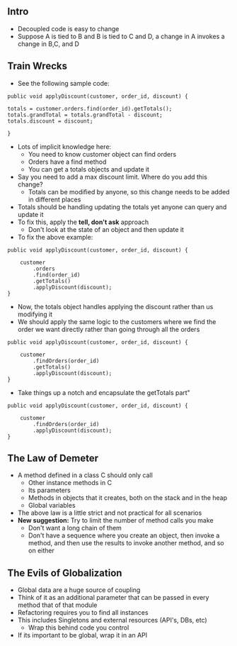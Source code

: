 ## Intro
* Decoupled code is easy to change
* Suppose A is tied to B and B is tied to C and D, a change in A invokes a change in B,C, and D
## Train Wrecks
* See the following sample code:
```
public void applyDiscount(customer, order_id, discount) {

totals = customer.orders.find(order_id).getTotals();
totals.grandTotal = totals.grandTotal - discount;
totals.discount = discount;

}
```

* Lots of implicit knowledge here:
	* You need to know customer object can find orders
	* Orders have a find method
	* You can get a totals objects and update it
* Say you need to add a max discount limit. Where do you add this change?
	* Totals can be modified by anyone, so this change needs to be added in different places
* Totals should be handling updating the totals yet anyone can query and update it
* To fix this, apply the **tell, don't ask** approach
	* Don't look at the state of an object and then update it
* To fix the above example:
```
public void applyDiscount(customer, order_id, discount) {

	customer
		.orders
		.find(order_id)
		.getTotals()
		.applyDiscount(discount);
}
```
* Now, the totals object handles applying the discount rather than us modifying it
* We should apply the same logic to the customers where we find the order we want directly rather than going through all the orders
```
public void applyDiscount(customer, order_id, discount) {

	customer
		.findOrders(order_id)
		.getTotals()
		.applyDiscount(discount);
}
```
* Take things up a notch and encapsulate the getTotals part"
```
public void applyDiscount(customer, order_id, discount) {

	customer
		.findOrders(order_id)
		.applyDiscount(discount);
}
```
## The Law of Demeter
* A method defined in a class C should only call
	* Other instance methods in C
	* Its parameters
	* Methods in objects that it creates, both on the stack and in the heap
	* Global variables
* The above law is a little strict and not practical for all scenarios
* **New suggestion:** Try to limit the number of method calls you make
	* Don't want a long chain of them
	* Don't have a sequence where you create an object, then invoke a method, and then use the results to invoke another method, and so on either
## The Evils of Globalization
* Global data are a huge source of coupling
* Think of it as an additional parameter that can be passed in every method that of that module
* Refactoring requires you to find all instances
* This includes Singletons and external resources (API's, DBs, etc)
	* Wrap this behind code you control
* If its important to be global, wrap it in an API